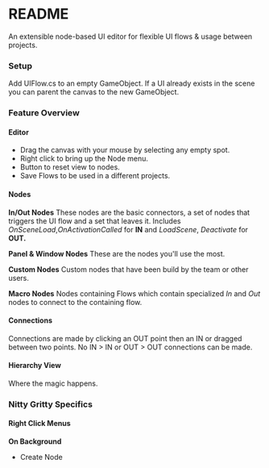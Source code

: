 # README

An extensible node-based UI editor for flexible UI flows & usage between projects.

### Setup
Add UIFlow.cs to an empty GameObject. If a UI already exists in the scene you can parent the canvas to the new GameObject.

### Feature Overview

#### Editor
* Drag the canvas with your mouse by selecting any empty spot.
* Right click to bring up the Node menu.
* Button to reset view to nodes.
* Save Flows to be used in a different projects.

#### Nodes

**In/Out Nodes**
These nodes are the basic connectors, a set of nodes that triggers the UI flow and a set that leaves it.
Includes *OnSceneLoad*,*OnActivationCalled* for **IN** and *LoadScene*, *Deactivate* for **OUT.**

**Panel & Window Nodes**
These are the nodes you'll use the most.

**Custom Nodes**
Custom nodes that have been build by the team or other users.

**Macro Nodes**
Nodes containing Flows which contain specialized *In* and *Out* nodes to connect to the containing flow.

#### Connections
Connections are made by clicking an OUT point then an IN or dragged between two points. No IN > IN or OUT > OUT connections can be made.

#### Hierarchy View
Where the magic happens.

### Nitty Gritty Specifics

#### Right Click Menus

**On Background**
* Create Node